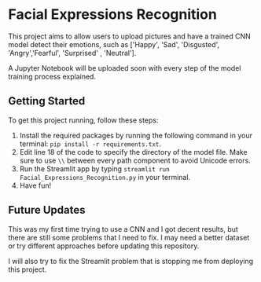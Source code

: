 # Facial Expressions Recognition

This project aims to allow users to upload pictures and have a trained CNN model detect their emotions, such as ['Happy', 'Sad', 'Disgusted', 'Angry','Fearful', 'Surprised' , 'Neutral'].

A Jupyter Notebook will be uploaded soon with every step of the model training process explained.

## Getting Started

To get this project running, follow these steps:

1. Install the required packages by running the following command in your terminal: `pip install -r requirements.txt`.
2. Edit line 18 of the code to specify the directory of the model file. Make sure to use `\\` between every path component to avoid Unicode errors.
3. Run the Streamlit app by typing `streamlit run Facial_Expressions_Recognition.py` in your terminal.
4. Have fun!

## Future Updates

This was my first time trying to use a CNN and I got decent results, but there are still some problems that I need to fix. I may need a better dataset or try different approaches before updating this repository.

I will also try to fix the Streamlit problem that is stopping me from deploying this project.

